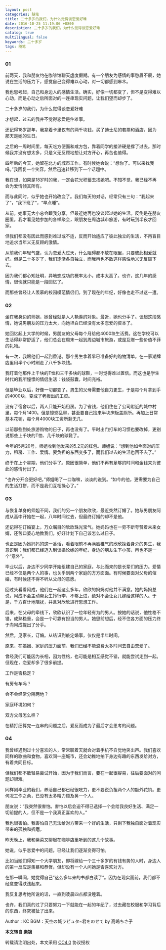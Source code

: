 ```yaml
---
layout: post
categories: 随笔
title: 二十多岁的我们，为什么觉得谈恋爱好难
date: 2016-10-25 11:19:06 +0800
description: 二十多岁的我们，为什么觉得谈恋爱好难
catalog: true
multilingual: false
keywords: 二十多岁
tags: 随笔
---
```


### 01

前两天，我和朋友约在咖啡馆聊天虚度假期。有一个朋友为感情的事愁眉不展，她说在生活的压力下，感觉自己变得难以心动，对一切都感到麻木。

我也思考起，自己和身边人的感情生活。确实，好像一切都变了，但不是变得难以心动，而是心动之后所面对的一连串现实问题，让我们望而却步了。

二十多岁的我们，为什么觉得谈恋爱好难

才想起，过去的我并不觉得恋爱是件难事。

还记得18岁那年，我拿着卡里仅有的两千块钱，买了迪士尼的套票和酒店，因为那天是她的生日。

之后的一周时间里，每天吃方便面和咸方包，靠着同学的接济硬是撑了过去。那时候我并没有想太多，只是义无反顾地想让对方开心，再苦也值得。

四年后的今天，她留在北方的城市工作。有时候她会说：“想你了。可以来找我吗。”我回复一个笑容，然后迅速转移到下一个话题中。

我在想，如果是18岁时的我，一定会花光积蓄去找她吧。不知不觉，我已经不再会为爱情倾其所有。

而与此同时，似乎她也开始改变了。我们每天的对话，经常只有三句：“我起来了”，“我下班了”，“早点睡”。

从前，她事无大小总会跟我分享，但最近她再也没谈起过她的生活。反倒是在朋友圈里，我才看见她参加的各样聚会，跟朋友在周边城市旅游，有时玩到半夜才回家。

但我们都没有因此而感到难过或不适，反而开始适应了彼此独立的生活，不再盲目地追求当年义无反顾的激情。

从前我们年轻气盛，认为恋爱大过天，什么阻碍都不放在眼里，只要彼此相爱就好。但是二十多岁了，我们逐渐各自独立，而我再也不敢这样感性地义无反顾下去。

因为我们都心知肚明，异地恋成功的概率太小，成本太高了。也许，这几年的感情，很快就只能是一段回忆了。

而那些曾经让人羡慕的校园模范情侣们，到了现在的年纪，好像也走不过这一遭。

### 02

坐在我身边的师姐，她曾经就是人人艳羡的对象。最近，她也分手了。谈起这段感情，她说男朋友的压力太大，向她坦白已经没有太多恋爱的资本了。

她回忆起上大学的时候，男朋友的父母每个月给他4000块生活费。这在学校可以生活得非常舒适了，他们总会在周末一起到周边城市旅游，或是互赠一些价值不菲的礼物。

有一次，我跟他们一起到香港。那个男生拿着早已准备好的购物清单，在一家潮牌店里用半个小时刷走了八千多块钱。

我盯着他那件上千块的T恤和三千多块的球鞋，一时觉得难以置信。而这也是学生时代的我所憧憬的情侣生活：钱袋鼓囊，时间充裕。

但是毕业以后，好像一切都变了。男生的父母需要他自力更生，于是每个月拿到手的4000块，变成了老板出的工资。

没有了宿舍以后，两人只能开始租房。为了省钱，他们住在了公司附近的城中村里，每个月1400。但是蟑螂乱窜，甚至要自己捡来半块床板盖厕所。再加上日常基本花销，每个月4000块工资所剩无几。

以前那些到处旅游购物的日子，再也没有了。平时出门打车的习惯也要改掉，更别说那些上千块的T恤、几千块的球鞋了。

今年的5月20号，师姐收到他发来的5.2元的红包。师姐说：“想到他如今面对的压力，租房、工作、爱情。要负担的东西变多了，而我们过去的生活也回不去了。”

终于在上个星期，他们分手了。原因很简单，他们不再有足够的时间和金钱来为彼此的感情付出了。

“也许分开会更好吧。”师姐喝了一口咖啡，淡淡的说到。“如今的他，更需要为自己的生活打拼，而不是我们互相操心了。”

### 03

与恢复单身的师姐不同，我们的另一个朋友欣欣，最近突然订婚了。她与男朋友阿成从高中开始在一起，八年时间过去，但最终订婚的却不是他。

还记得在订婚宴上，万众瞩目的欣欣珠光宝气。她妈妈也在一旁不断夸赞着未来女婿，还苦口婆心地教我们，好好计划下自己该怎么过日子。

也正是因为她妈妈的这一番话，看着眼前不再满脸稚气的欣欣挽着身旁的男生，我意识到：我们都已经迈入到谈婚论嫁的年纪，身边的朋友生下小孩，再也不是一个“意外”。

毕业以后，身边不少同学开始组建自己的家庭，与此而来的是长辈们的压力。爱情已经不仅是两个人的事，也关乎到两个家庭的方方面面。有时候要面对父母的催婚，有时候还不得不听从父母的意愿。

回过头看看阿成，他们在一起这么多年，欣欣的妈妈对他并不满意。她的妈妈总说，阿成不会主动帮女生拎行李，不够上进，绝对不会让女儿嫁给这样的人。于是，千方百计地阻扰，并且对欣欣进行思想工作。

后来，在父母的牵线下，欣欣认识了一位年轻有为的男人。按她的话说，他性格不错，成熟稳重，会是一个可靠有担当的男人。她思前想后，经不住各方面的压力终于向阿成提出了分手。

然后，见家长，订婚。从结识到敲定婚事，仅仅是半年时间。

原来，在婚姻、家庭的压力面前，我们已经不能浪费太多时间去自由恋爱了。

曾经我们可能因为长相，因为性格，也可能是相互感觉不错，就能尝试走到一起。但现在，恋爱却多了很多前提。

工作是否稳定？

有房有车吗？

会不会经常分隔两地？

家庭环境如何？

双方父母怎么样？

在精打细算完一连串的问题之后，爱反而成为了最后才会思考的问题。

### 04

我曾经遇到过十分喜欢的人，常常聊着天就会对着手机不自觉地笑出声。我们喜欢同样的歌曲和食物，喜欢同一座城市，还会幼稚地拍下身边有趣的东西发给对方，有着共同目标。

但我们都不敢轻易尝试开始，因为于我们而言，要在一起很容易，往后要面对的问题却很难。

同样刚毕业的我们，养活自己都已经很吃力，更不要说负担两个人的额外花销。更何况工作之余，已没有太多精力顾及另一个人。

朋友说：“我突然很害怕。害怕以后会迫不得已选择一个会给我良好生活、满足一切前提的人，但不是一个我真正喜欢的人。”

我也很害怕。我害怕自己无法给对方带来一个好的生活，只剩下我独自面对着现实带来的孤独和折磨。

昨天晚上，我和紫菜又聊起在咖啡店里听到的这几个故事。

她说，似乎恋爱中的问题，已经让我们逐渐变得可怕。

比如当她们得知一个大学朋友，即将嫁给一个三十多岁的有钱有势的人时，身边人的第一反应是羡慕和恭贺，但却没有一个人问她是否喜欢对方。

在那一瞬间，她觉得自己“这么多年来的书都白读了”。因为在现实面前，我们都不经意变得肤浅起来。

我反复思考她所说的话，一直到凌晨四点都没睡着。

也许，我们真的过了只要努力一下就能在一起的年纪了，过去藏在校服和学习背后的东西，终究被扯了出来。

Author：KC
BGM：天空の城ラピュタ~君をのせて by 高嶋ちさ子

**本文转自 [素锦](http://isujin.com/6117)**

<audio  autoplay="autoplay">
  <source src="https://oss.link/bgm/高嶋ちさ子-天空の城ラピュタ~君をのせて.mp3" type="audio/mpeg" />
Your browser does not support the audio element.
</audio>

转载请注明出处，本文采用 [CC4.0](http://creativecommons.org/licenses/by-nc-nd/4.0/) 协议授权
